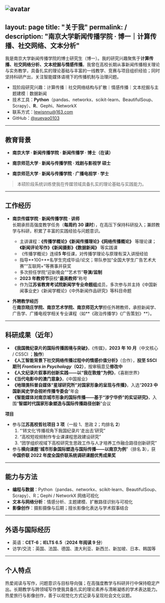 ![avatar](/assets/img/new.jpg)
---
layout: page
title: "关于我"
permalink: /
description: "南京大学新闻传播学院 · 博一｜计算传播、社交网络、文本分析"
---

我是南京大学新闻传播学院的博士研究生（博一）。我的研究兴趣聚焦于**计算传播、社交网络分析、文本挖掘与情感传播**。我曾在高校长期从事新闻传播相关理论与实务教学，具备扎实的理论基础与丰富的一线教学、竞赛与项目组织经验；同时坚持科研产出，关注智能媒体语境下的传播机制与治理问题。

- 现阶段研究兴趣：计算传播｜社交网络结构与扩散｜情感传播｜文本挖掘与主题建模｜数据新闻
- 技术工具：**Python**（pandas、networkx、scikit-learn、BeautifulSoup、Scrapy）、**R**、Gephi、NetworkX
- 联系方式：lewisnnu@163.com  
- GitHub：[@xueyao0103](https://github.com/xueyao0103)

---

## 教育背景
- **南京大学 · 新闻传播学院 · 新闻传播学 · 博士（在读）**  

- **南京师范大学 · 新闻与传播学院 · 戏剧与影视学 硕士**  

- **南京师范大学 · 新闻与传播学院 · 广播电视学 · 学士**  


> 本硕阶段系统训练使我在传媒领域具备扎实的理论基础与实践能力。

---

## 工作经历
- **南京传媒学院 · 新闻传播学院 · 讲师**  
  长期承担高强度教学任务（**每周约 30 课时**），在高压下保持科研投入；兼顾教学与科研，积累了丰富的实践经验与问题意识。  
  - 主讲课程：**《传播学概论》《新闻传播理论》《网络传播概论》** 等理论课；**《新闻评论写作》《新闻摄影》《数据新闻》** 等实践课  
  - 《传播学概论》连续**5 年**任课，对传播学理论与原理有深入讲授经验  
  - 指导**100+**名学生完成毕设/论文；带队参加“全国大学生广告艺术大赛”“互联网+”等赛事并获奖  
  - 多次担任学院“迎新晚会”“艺术节”**导演/监制**  
  - **2023 年教师节**获校“**最美教师**”称号  
  - 作为**江苏省教育考试院新闻学专业命题组**成员，多次参与并主持《中国新闻事业史》《新闻学概论》《中外新闻作品研究》等科目命题

- **外聘教学经历**  
  在**南京晓庄学院、南京艺术学院、南京师范大学**担任外聘教师，承担新闻学、广告学、广播电视学相关专业课程（如**《政治传播学》《广告策划》**）。

---

## 科研成果（近年）
- **《我国微纪录片的国际传播困境与突破》**，《传媒》，**2023 年 10 月**（中文核心 / CSSCI ；**独作**）  
- **《人工智能背景下社交网络传播过程中的情感价值分析》**（合作），**投至 SSCI 期刊 *Frontiers in Psychology*（Q2）**，按审稿意见**修改中**  
- **《人文纪录片叙事的创新实践——以“我在敦煌”为例》**，《喜剧世界》  
- **《当代电影中的澳门意象》**，《中国报业》  
- **《地理类科普自媒体“星球研究所”对国家形象的呈现与传播》**，入选“**2023 中国新闻史学会视听传播专委会**”年会  
- **《智能媒体对南京城市形象的国际传播——基于“涉宁华侨”的实证研究》**，入围“**智媒时代国家形象塑造与国际传播路径创新**”会议

**项目**  
- 参与**江苏高校哲社项目 3 项**（一般 1、思政 2；均排名 **2**）  
  1) “‘转文化’传播视角下我国纪录片‘走出去’研究”  
  2) “高校短视频制作专业课课程思政建设研究”  
  3) “团学组织视域下高校研究生思政工作与人才培养工作融合路径创新研究”  
- 参与**横向课题**“**城市形象国际塑造与国际传播——以南京为例**”（排名 **3**），获**中国侨联 2022 年度全国侨联系统调研课题优秀成果奖**

---

## 能力与方法
- **编程与数据**：Python（pandas、networkx、scikit-learn、BeautifulSoup、Scrapy）、R；Gephi / NetworkX 网络可视化  
- **文本与网络分析**：情感分析、主题建模、扩散路径识别与可视化  
- **影像创作**：摄影摄像与后期；擅长影像化表达与学术叙事结合

---

## 外语与国际经历
- 英语：**CET-6**；**IELTS 6.5**（**2024 年阅读 9 分**）  
- 访学/交流：英国、法国、德国、澳大利亚、新西兰、新加坡、日本、韩国等

---

## 个人特点
热爱阅读与写作，问题意识与目标导向强；在高强度教学与科研并行中保持稳定产出。长期教学与跨领域写作使我具备扎实的理论素养与清晰凝练的学术表达能力。热爱旅行与影像创作，善于以视觉化方式记录与呈现社会文化议题。
